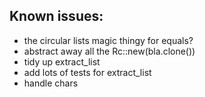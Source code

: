 ## Known issues:
* the circular lists magic thingy for equals?
* abstract away all the Rc::new(bla.clone())
* tidy up extract_list
* add lots of tests for extract_list
* handle chars
